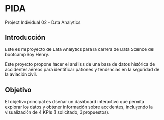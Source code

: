 # PIDA
Project Individual 02 - Data Analytics
## Introducción
Este es mi proyecto de Data Analytics para la carrera de Data Science del bootcamp Soy Henry. 

Este proyecto propone hacer el análisis de una base de datos histórica de accidentes aéreos para identificar patrones y tendencias en la seguridad de la aviación civil. 
## Objetivo
El objetivo principal es diseñar un dashboard interactivo que permita explorar los datos y obtener información sobre accidentes, incluyendo la visualización de 4 KPIs (1 solicitado, 3 propuestos). 


